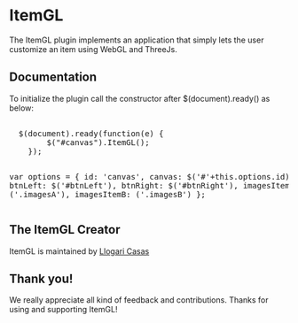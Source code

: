 # ItemGL

<p>The ItemGL plugin implements an application that simply lets the user customize an item using WebGL and ThreeJs.</p>

<h2>Documentation</h2>
<p>To initialize the plugin call the constructor after $(document).ready() as below:</p>
<pre>  
  $(document).ready(function(e) {
		$("#canvas").ItemGL();
 	});

 var options = {
		id: 'canvas',
		canvas: $('#'+this.options.id),
		btnLeft: $('#btnLeft'),
		btnRight: $('#btnRight'),
		imagesItemA: ('.imagesA'),
		imagesItemB: ('.imagesB') 
	};
</pre>
<h2>The ItemGL Creator</h2>
<p>ItemGL is maintained by <a href="https://github.com/llogaricasas" target="_blank">Llogari Casas</a></p>

<h2>Thank you!</h2>
<p>We really appreciate all kind of feedback and contributions. Thanks for using and supporting ItemGL!</p>
